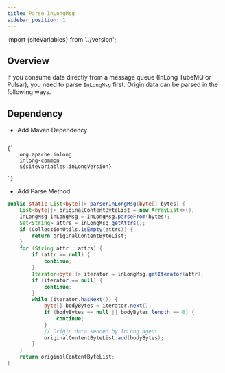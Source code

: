 ```yaml
---
title: Parse InLongMsg
sidebar_position: 1
---
```


import {siteVariables} from '../version';

## Overview
If you consume data directly from a message queue (InLong TubeMQ or Pulsar), you need to parse `InLongMsg` first. Origin data can be parsed in the following ways.

## Dependency
- Add Maven Dependency
<pre><code parentName="pre">
{`<dependency>
    <groupId>org.apache.inlong</groupId>
    <artifactId>inlong-common</artifactId>
    <version>${siteVariables.inLongVersion}</version>
</dependency>
`}
</code></pre>

- Add Parse Method
```java
public static List<byte[]> parserInLongMsg(byte[] bytes) {
    List<byte[]> originalContentByteList = new ArrayList<>();
    InLongMsg inLongMsg = InLongMsg.parseFrom(bytes);
    Set<String> attrs = inLongMsg.getAttrs();
    if (CollectionUtils.isEmpty(attrs)) {
        return originalContentByteList;
    }
    for (String attr : attrs) {
        if (attr == null) {
            continue;
        }
        Iterator<byte[]> iterator = inLongMsg.getIterator(attr);
        if (iterator == null) {
            continue;
        }
        while (iterator.hasNext()) {
            byte[] bodyBytes = iterator.next();
            if (bodyBytes == null || bodyBytes.length == 0) {
                continue;
            }
            // Origin data sended by InLong agent
            originalContentByteList.add(bodyBytes);
        }
    }
    return originalContentByteList;
}
```